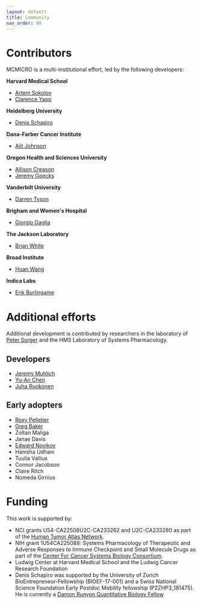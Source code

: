 ```yaml
---
layout: default
title: Community
nav_order: 90
---
```


# Contributors

MCMICRO is a multi-institutional effort, led by the following developers:

**Harvard Medical School**
* [Artem Sokolov](https://scholar.harvard.edu/artem-sokolov)
* [Clarence Yapp](https://scholar.harvard.edu/clarence/who-clarence)

**Heidelberg University**
* [Denis Schapiro](https://twitter.com/denisschapiro)

**Dana-Farber Cancer Institute**
* [Ajit Johnson](https://github.com/ajitjohnson)

**Oregon Health and Sciences University**
* [Allison Creason](https://www.ohsu.edu/people/allison-creason-phd)
* [Jeremy Goecks](https://www.ohsu.edu/people/jeremy-goecks-phd)

**Vanderbilt University**
* [Darren Tyson](https://medschool.vanderbilt.edu/cancer-biology/person/darren-tyson-ph-d/)

**Brigham and Women's Hospital**
* [Giorgio Gaglia](https://github.com/santagatalab/)

**The Jackson Laboratory**
* [Brian White](https://www.jax.org/people/brian-white)

**Broad Institute**
* [Huan Wang](https://github.com/huanlity)

**Indica Labs**
* [Erik Burlingame](https://www.linkedin.com/in/erik-burlingame/)

# Additional efforts
Additional development is contributed by researchers in the laboratory of [Peter Sorger](http://orcid.org/0000-0002-3364-1838) and the HMS Laboratory of Systems Pharmacology.

## Developers
* [Jeremy Muhlich](https://github.com/jmuhlich)
* [Yu-An Chen](https://github.com/Yu-AnChen)
* [Juha Ruokonen](https://github.com/Juha-Ruokonen)

## Early adopters
* [Roxy Pelletier](https://github.com/rjp21)
* [Greg Baker](https://github.com/gjbaker)
* Zoltan Maliga
* Janae Davis
* [Edward Novikov](https://github.com/edn314)
* Hanisha Udhani
* Tuulia Vallius
* Connor Jacobson
* Claire Ritch
* Nomeda Girnius

# Funding

This work is supported by:

* NCI grants U54-CA22508U2C-CA233262 and U2C-CA233280 as part of the [Human Tumor Atlas Network](https://humantumoratlas.org/).
* NIH grant 1U54CA225088: Systems Pharmacology of Therapeutic and Adverse Responses to Immune Checkpoint and Small Molecule Drugs as part of the [Center For Cancer Systems Biology Consortium](https://csbconsortium.org/).
* Ludwig Center at Harvard Medical School and the Ludwig Cancer Research Foundation
* Denis Schapiro was supported by the University of Zurich BioEntrepreneur-Fellowship (BIOEF-17-001) and a Swiss National Science Foundation Early Postdoc Mobility fellowship (P2ZHP3_181475). He is currently a [Damon Runyon Quantitative Biology Fellow](https://www.damonrunyon.org/news/entries/5551/Damon%20Runyon%20Cancer%20Research%20Foundation%20awards%20new%20Quantitative%20Biology%20Fellowships)


